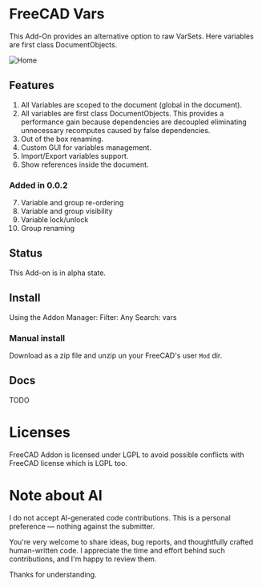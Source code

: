 # FreeCAD Vars

This Add-On provides an alternative option to raw VarSets. Here
variables are first class DocumentObjects.

![Home](./freecad/vars/resources/images/ui-help.png)

## Features

1. All Variables are scoped to the document (global in the document).
2. All variables are first class DocumentObjects. This provides
   a performance gain because dependencies are decoupled eliminating
   unnecessary recomputes caused by false dependencies.
3. Out of the box renaming.
4. Custom GUI for variables management.
5. Import/Export variables support.
6. Show references inside the document.

### Added in 0.0.2

7. Variable and group re-ordering
8. Variable and group visibility
9. Variable lock/unlock
10. Group renaming

## Status

This Add-on is in alpha state.

## Install

Using the Addon Manager:
Filter: Any
Search: vars

### Manual install

Download as a zip file and unzip un your FreeCAD's user `Mod` dir.

## Docs

TODO


# Licenses

FreeCAD Addon is licensed under LGPL to avoid possible conflicts with FreeCAD license which is LGPL too.


# Note about AI

I do not accept AI-generated code contributions. This is a personal preference — nothing against the submitter.

You're very welcome to share ideas, bug reports, and thoughtfully crafted human-written code. I appreciate the time and effort behind such contributions, and I'm happy to review them.

Thanks for understanding.